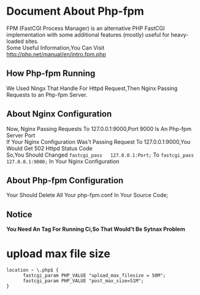 # Document About Php-fpm        
   FPM (FastCGI Process Manager) is an alternative PHP FastCGI implementation with some additional features (mostly) useful for heavy-loaded sites.   
   Some Useful Information,You Can Visit http://php.net/manual/en/intro.fpm.php

## How Php-fpm Running    
   We Used Ningx That Handle For Httpd Request,Then Nginx Passing Requests to an Php-fpm Server.  

## About Nginx Configuration    
   Now, Nginx Passing Requests To 127.0.0.1:9000,Port 9000 Is An Php-fpm Server Port     
   If Your Nginx Configuration Was't Passing Request To 127.0.0.1:9000,You Would Get 502 Httpd Status Code       
   So,You Should Changed ``` fastcgi_pass   127.0.0.1:Port; ``` To ```fastcgi_pass   127.0.0.1:9000;``` In Your Nginx Configuration 

## About Php-fpm Configuration   
   Your Should Delete All Your php-fpm.conf In Your Source Code;
         
## Notice   
  **You Need An Tag For Running Ci,So That Would't Be Sytnax Problem**

# upload max file size
```   
location ~ \.php$ {
      fastcgi_param PHP_VALUE "upload_max_filesize = 50M";
      fastcgi_param PHP_VALUE "post_max_size=51M";
}  

``` 

